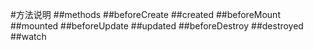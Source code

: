 #方法说明
##methods
##beforeCreate
##created
##beforeMount
##mounted
##beforeUpdate
##updated
##beforeDestroy
##destroyed
##watch